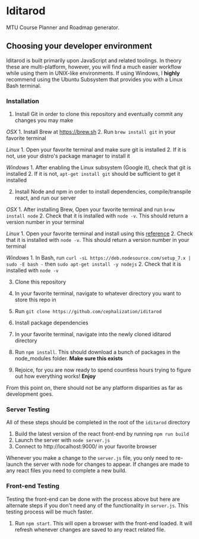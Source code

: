# Iditarod
MTU Course Planner and Roadmap generator.

## Choosing your developer environment
Iditarod is built primarily upon JavaScript and related toolings. 
In theory these are multi-platform, however, you will find a much easier workflow while using them in UNIX-like environments.
If using Windows, I __highly__ recommend using the Ubuntu Subsystem that provides you with a Linux Bash terminal.

### Installation
1. Install Git in order to clone this repository and eventually commit any changes you may make

  _OSX_
    1. Install Brew at https://brew.sh
    2. Run `brew install git` in your favorite terminal
    
  _Linux_
    1. Open your favorite terminal and make sure git is installed
    2. If it is not, use your distro's package manager to install it
    
  _Windows_
    1. After enabling the Linux subsystem (Google it), check that git is installed
    2. If it is not, `apt-get install git` should be sufficient to get it installed
    
2. Install Node and npm in order to install dependencies, compile/transpile react, and run our server
  
  _OSX_
    1. After installing Brew, Open your favorite terminal and run `brew install node`
    2. Check that it is installed with `node -v`. This should return a version number in your terminal
  
  _Linux_
    1. Open your favorite terminal and install using this [reference](https://nodejs.org/en/download/package-manager/)
    2. Check that it is installed with `node -v`. This should return a version number in your terminal
    
  _Windows_
    1. In Bash, run `curl -sL https://deb.nodesource.com/setup_7.x | sudo -E bash -` then `sudo apt-get install -y nodejs`
    2. Check that it is installed with `node -v`
    
3. Clone this repository
  1. In your favorite terminal, navigate to whatever directory you want to store this repo in
  2. Run `git clone https://github.com/cephalization/iditarod`
  
4. Install package dependencies
  1. In your favorite terminal, navigate into the newly cloned iditarod directory
  2. Run `npm install`. This should download a bunch of packages in the node_modules folder. __Make sure this exists__
  
5. Rejoice, for you are now ready to spend countless hours trying to figure out how everything works! __Enjoy__ 

From this point on, there should not be any platform disparities as far as development goes.

### Server Testing
All of these steps should be completed in the root of the `iditarod` directory

1. Build the latest version of the react front-end by running `npm run build`
2. Launch the server with `node server.js`
3. Connect to http://localhost:9000/ in your favorite browser

Whenever you make a change to the `server.js` file, you only need to re-launch the server with node for changes to appear.
If changes are made to any react files you need to complete a new build.

### Front-end Testing
Testing the front-end can be done with the process above but here are alternate steps if you don't need any of the functionality in `server.js`. This testing process will be much faster.

1. Run `npm start`. This will open a browser with the front-end loaded. It will refresh whenever changes are saved to any react related file.
